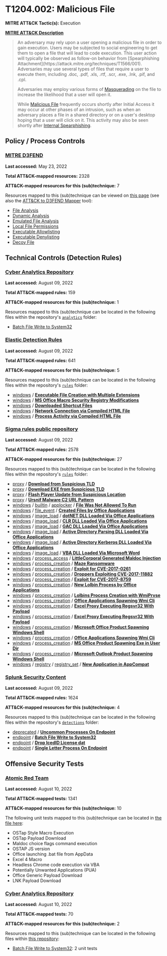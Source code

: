 # T1204.002: Malicious File
**MITRE ATT&CK Tactic(s):** Execution

**[MITRE ATT&CK Description](https://attack.mitre.org/techniques/T1204/002)**
<blockquote>An adversary may rely upon a user opening a malicious file in order to gain execution. Users may be subjected to social engineering to get them to open a file that will lead to code execution. This user action will typically be observed as follow-on behavior from [Spearphishing Attachment](https://attack.mitre.org/techniques/T1566/001). Adversaries may use several types of files that require a user to execute them, including .doc, .pdf, .xls, .rtf, .scr, .exe, .lnk, .pif, and .cpl.

Adversaries may employ various forms of [Masquerading](https://attack.mitre.org/techniques/T1036) on the file to increase the likelihood that a user will open it.

While [Malicious File](https://attack.mitre.org/techniques/T1204/002) frequently occurs shortly after Initial Access it may occur at other phases of an intrusion, such as when an adversary places a file in a shared directory or on a user's desktop hoping that a user will click on it. This activity may also be seen shortly after [Internal Spearphishing](https://attack.mitre.org/techniques/T1534).</blockquote>

## Policy / Process Controls
### [MITRE D3FEND](https://d3fend.mitre.org/)
**Last accessed:** May 23, 2022

**Total ATT&CK-mapped resources:** 2328

**ATT&CK-mapped resources for this (sub)technique:** 7

Resources mapped to this (sub)technique can be viewed on [this page](https://d3fend.mitre.org/) (see also the [ATT&CK to D3FEND Mapper](https://d3fend.mitre.org/tools/attack-mapper) tool):

* [File Analysis](https://d3fend.mitre.org/technique/d3f:FileAnalysis)
* [Dynamic Analysis](https://d3fend.mitre.org/technique/d3f:DynamicAnalysis)
* [Emulated File Analysis](https://d3fend.mitre.org/technique/d3f:EmulatedFileAnalysis)
* [Local File Permissions](https://d3fend.mitre.org/technique/d3f:LocalFilePermissions)
* [Executable Allowlisting](https://d3fend.mitre.org/technique/d3f:ExecutableAllowlisting)
* [Executable Denylisting](https://d3fend.mitre.org/technique/d3f:ExecutableDenylisting)
* [Decoy File](https://d3fend.mitre.org/technique/d3f:DecoyFile)

## Technical Controls (Detection Rules)
### [Cyber Analytics Repository](https://car.mitre.org)
**Last accessed:** August 09, 2022

**Total ATT&CK-mapped rules:** 159

**ATT&CK-mapped resources for this (sub)technique:** 1

Resources mapped to this (sub)technique can be located in the following files within the repository's <code>[analytics](https://github.com/mitre-attack/car/blob/master/analytics)</code> folder:

* [Batch File Write to System32](https://github.com/mitre-attack/car/tree/master/analytics/CAR-2021-05-002.yaml)

### [Elastic Detection Rules](https://github.com/elastic/detection-rules)
**Last accessed:** August 09, 2022

**Total ATT&CK-mapped rules:** 641

**ATT&CK-mapped resources for this (sub)technique:** 5

Resources mapped to this (sub)technique can be located in the following files within the repository's <code>[rules](https://github.com/elastic/detection-rules/tree/main/rules)</code> folder:

* [windows](https://github.com/elastic/detection-rules/tree/main/rules/windows/) / **[Executable File Creation with Multiple Extensions](https://github.com/elastic/detection-rules/blob/main/rules/windows/defense_evasion_file_creation_mult_extension.toml)**
* [windows](https://github.com/elastic/detection-rules/tree/main/rules/windows/) / **[MS Office Macro Security Registry Modifications](https://github.com/elastic/detection-rules/blob/main/rules/windows/defense_evasion_ms_office_suspicious_regmod.toml)**
* [windows](https://github.com/elastic/detection-rules/tree/main/rules/windows/) / **[Downloaded Shortcut Files](https://github.com/elastic/detection-rules/blob/main/rules/windows/execution_downloaded_shortcut_files.toml)**
* [windows](https://github.com/elastic/detection-rules/tree/main/rules/windows/) / **[Network Connection via Compiled HTML File](https://github.com/elastic/detection-rules/blob/main/rules/windows/execution_html_help_executable_program_connecting_to_the_internet.toml)**
* [windows](https://github.com/elastic/detection-rules/tree/main/rules/windows/) / **[Process Activity via Compiled HTML File](https://github.com/elastic/detection-rules/blob/main/rules/windows/execution_via_compiled_html_file.toml)**

### [Sigma rules public repository](https://github.com/SigmaHQ/sigma)
**Last accessed:** August 09, 2022

**Total ATT&CK-mapped rules:** 2578

**ATT&CK-mapped resources for this (sub)technique:** 27

Resources mapped to this (sub)technique can be located in the following files within the repository's <code>[rules](https://github.com/SigmaHQ/sigma/tree/master/rules)</code> folder:

* [proxy](https://github.com/SigmaHQ/sigma/tree/master/rules/proxy/) / **[Download from Suspicious TLD](https://github.com/SigmaHQ/sigma/blob/master/rules/proxy/proxy_download_susp_tlds_blacklist.yml)**
* [proxy](https://github.com/SigmaHQ/sigma/tree/master/rules/proxy/) / **[Download EXE from Suspicious TLD](https://github.com/SigmaHQ/sigma/blob/master/rules/proxy/proxy_download_susp_tlds_whitelist.yml)**
* [proxy](https://github.com/SigmaHQ/sigma/tree/master/rules/proxy/) / **[Flash Player Update from Suspicious Location](https://github.com/SigmaHQ/sigma/blob/master/rules/proxy/proxy_susp_flash_download_loc.yml)**
* [proxy](https://github.com/SigmaHQ/sigma/tree/master/rules/proxy/) / **[Ursnif Malware C2 URL Pattern](https://github.com/SigmaHQ/sigma/blob/master/rules/proxy/proxy_ursnif_malware_c2_url.yml)**
* [windows](https://github.com/SigmaHQ/sigma/tree/master/rules/windows/) / [builtin](https://github.com/SigmaHQ/sigma/tree/master/rules/windows/builtin/) / [applocker](https://github.com/SigmaHQ/sigma/tree/master/rules/windows/builtin/applocker/) / **[File Was Not Allowed To Run](https://github.com/SigmaHQ/sigma/blob/master/rules/windows/builtin/applocker/win_applocker_file_was_not_allowed_to_run.yml)**
* [windows](https://github.com/SigmaHQ/sigma/tree/master/rules/windows/) / [file_event](https://github.com/SigmaHQ/sigma/tree/master/rules/windows/file_event/) / **[Created Files by Office Applications](https://github.com/SigmaHQ/sigma/blob/master/rules/windows/file_event/file_event_win_script_creation_by_office_using_file_ext.yml)**
* [windows](https://github.com/SigmaHQ/sigma/tree/master/rules/windows/) / [image_load](https://github.com/SigmaHQ/sigma/tree/master/rules/windows/image_load/) / **[dotNET DLL Loaded Via Office Applications](https://github.com/SigmaHQ/sigma/blob/master/rules/windows/image_load/image_load_susp_office_dotnet_assembly_dll_load.yml)**
* [windows](https://github.com/SigmaHQ/sigma/tree/master/rules/windows/) / [image_load](https://github.com/SigmaHQ/sigma/tree/master/rules/windows/image_load/) / **[CLR DLL Loaded Via Office Applications](https://github.com/SigmaHQ/sigma/blob/master/rules/windows/image_load/image_load_susp_office_dotnet_clr_dll_load.yml)**
* [windows](https://github.com/SigmaHQ/sigma/tree/master/rules/windows/) / [image_load](https://github.com/SigmaHQ/sigma/tree/master/rules/windows/image_load/) / **[GAC DLL Loaded Via Office Applications](https://github.com/SigmaHQ/sigma/blob/master/rules/windows/image_load/image_load_susp_office_dotnet_gac_dll_load.yml)**
* [windows](https://github.com/SigmaHQ/sigma/tree/master/rules/windows/) / [image_load](https://github.com/SigmaHQ/sigma/tree/master/rules/windows/image_load/) / **[Active Directory Parsing DLL Loaded Via Office Applications](https://github.com/SigmaHQ/sigma/blob/master/rules/windows/image_load/image_load_susp_office_dsparse_dll_load.yml)**
* [windows](https://github.com/SigmaHQ/sigma/tree/master/rules/windows/) / [image_load](https://github.com/SigmaHQ/sigma/tree/master/rules/windows/image_load/) / **[Active Directory Kerberos DLL Loaded Via Office Applications](https://github.com/SigmaHQ/sigma/blob/master/rules/windows/image_load/image_load_susp_office_kerberos_dll_load.yml)**
* [windows](https://github.com/SigmaHQ/sigma/tree/master/rules/windows/) / [image_load](https://github.com/SigmaHQ/sigma/tree/master/rules/windows/image_load/) / **[VBA DLL Loaded Via Microsoft Word](https://github.com/SigmaHQ/sigma/blob/master/rules/windows/image_load/image_load_susp_winword_vbadll_load.yml)**
* [windows](https://github.com/SigmaHQ/sigma/tree/master/rules/windows/) / [process_access](https://github.com/SigmaHQ/sigma/tree/master/rules/windows/process_access/) / **[LittleCorporal Generated Maldoc Injection](https://github.com/SigmaHQ/sigma/blob/master/rules/windows/process_access/proc_access_win_littlecorporal_generated_maldoc.yml)**
* [windows](https://github.com/SigmaHQ/sigma/tree/master/rules/windows/) / [process_creation](https://github.com/SigmaHQ/sigma/tree/master/rules/windows/process_creation/) / **[Maze Ransomware](https://github.com/SigmaHQ/sigma/blob/master/rules/windows/process_creation/proc_creation_win_crime_maze_ransomware.yml)**
* [windows](https://github.com/SigmaHQ/sigma/tree/master/rules/windows/) / [process_creation](https://github.com/SigmaHQ/sigma/tree/master/rules/windows/process_creation/) / **[Exploit for CVE-2017-0261](https://github.com/SigmaHQ/sigma/blob/master/rules/windows/process_creation/proc_creation_win_exploit_cve_2017_0261.yml)**
* [windows](https://github.com/SigmaHQ/sigma/tree/master/rules/windows/) / [process_creation](https://github.com/SigmaHQ/sigma/tree/master/rules/windows/process_creation/) / **[Droppers Exploiting CVE-2017-11882](https://github.com/SigmaHQ/sigma/blob/master/rules/windows/process_creation/proc_creation_win_exploit_cve_2017_11882.yml)**
* [windows](https://github.com/SigmaHQ/sigma/tree/master/rules/windows/) / [process_creation](https://github.com/SigmaHQ/sigma/tree/master/rules/windows/process_creation/) / **[Exploit for CVE-2017-8759](https://github.com/SigmaHQ/sigma/blob/master/rules/windows/process_creation/proc_creation_win_exploit_cve_2017_8759.yml)**
* [windows](https://github.com/SigmaHQ/sigma/tree/master/rules/windows/) / [process_creation](https://github.com/SigmaHQ/sigma/tree/master/rules/windows/process_creation/) / **[New Lolbin Process by Office Applications](https://github.com/SigmaHQ/sigma/blob/master/rules/windows/process_creation/proc_creation_win_lolbins_by_office_applications.yml)**
* [windows](https://github.com/SigmaHQ/sigma/tree/master/rules/windows/) / [process_creation](https://github.com/SigmaHQ/sigma/tree/master/rules/windows/process_creation/) / **[Lolbins Process Creation with WmiPrvse](https://github.com/SigmaHQ/sigma/blob/master/rules/windows/process_creation/proc_creation_win_lolbins_with_wmiprvse_parent_process.yml)**
* [windows](https://github.com/SigmaHQ/sigma/tree/master/rules/windows/) / [process_creation](https://github.com/SigmaHQ/sigma/tree/master/rules/windows/process_creation/) / **[Office Applications Spawning Wmi Cli](https://github.com/SigmaHQ/sigma/blob/master/rules/windows/process_creation/proc_creation_win_office_applications_spawning_wmi_commandline.yml)**
* [windows](https://github.com/SigmaHQ/sigma/tree/master/rules/windows/) / [process_creation](https://github.com/SigmaHQ/sigma/tree/master/rules/windows/process_creation/) / **[Excel Proxy Executing Regsvr32 With Payload](https://github.com/SigmaHQ/sigma/blob/master/rules/windows/process_creation/proc_creation_win_office_from_proxy_executing_regsvr32_payload.yml)**
* [windows](https://github.com/SigmaHQ/sigma/tree/master/rules/windows/) / [process_creation](https://github.com/SigmaHQ/sigma/tree/master/rules/windows/process_creation/) / **[Excel Proxy Executing Regsvr32 With Payload](https://github.com/SigmaHQ/sigma/blob/master/rules/windows/process_creation/proc_creation_win_office_from_proxy_executing_regsvr32_payload2.yml)**
* [windows](https://github.com/SigmaHQ/sigma/tree/master/rules/windows/) / [process_creation](https://github.com/SigmaHQ/sigma/tree/master/rules/windows/process_creation/) / **[Microsoft Office Product Spawning Windows Shell](https://github.com/SigmaHQ/sigma/blob/master/rules/windows/process_creation/proc_creation_win_office_shell.yml)**
* [windows](https://github.com/SigmaHQ/sigma/tree/master/rules/windows/) / [process_creation](https://github.com/SigmaHQ/sigma/tree/master/rules/windows/process_creation/) / **[Office Applications Spawning Wmi Cli](https://github.com/SigmaHQ/sigma/blob/master/rules/windows/process_creation/proc_creation_win_office_spawning_wmi_commandline.yml)**
* [windows](https://github.com/SigmaHQ/sigma/tree/master/rules/windows/) / [process_creation](https://github.com/SigmaHQ/sigma/tree/master/rules/windows/process_creation/) / **[MS Office Product Spawning Exe in User Dir](https://github.com/SigmaHQ/sigma/blob/master/rules/windows/process_creation/proc_creation_win_office_spawn_exe_from_users_directory.yml)**
* [windows](https://github.com/SigmaHQ/sigma/tree/master/rules/windows/) / [process_creation](https://github.com/SigmaHQ/sigma/tree/master/rules/windows/process_creation/) / **[Microsoft Outlook Product Spawning Windows Shell](https://github.com/SigmaHQ/sigma/blob/master/rules/windows/process_creation/proc_creation_win_outlook_shell.yml)**
* [windows](https://github.com/SigmaHQ/sigma/tree/master/rules/windows/) / [registry](https://github.com/SigmaHQ/sigma/tree/master/rules/windows/registry/) / [registry_set](https://github.com/SigmaHQ/sigma/tree/master/rules/windows/registry/registry_set/) / **[New Application in AppCompat](https://github.com/SigmaHQ/sigma/blob/master/rules/windows/registry/registry_set/registry_set_new_application_appcompat.yml)**

### [Splunk Security Content](https://github.com/splunk/security_content)
**Last accessed:** August 09, 2022

**Total ATT&CK-mapped rules:** 1624

**ATT&CK-mapped resources for this (sub)technique:** 4

Resources mapped to this (sub)technique can be located in the following files within the repository's <code>[detections](https://github.com/splunk/security_content/tree/develop/detections)</code> folder:

* [deprecated](https://github.com/splunk/security_content/tree/develop/detections/deprecated/) / **[Uncommon Processes On Endpoint](https://github.com/splunk/security_content/blob/develop/detections/deprecated/uncommon_processes_on_endpoint.yml)**
* [endpoint](https://github.com/splunk/security_content/tree/develop/detections/endpoint/) / **[Batch File Write to System32](https://github.com/splunk/security_content/blob/develop/detections/endpoint/batch_file_write_to_system32.yml)**
* [endpoint](https://github.com/splunk/security_content/tree/develop/detections/endpoint/) / **[Drop IcedID License dat](https://github.com/splunk/security_content/blob/develop/detections/endpoint/drop_icedid_license_dat.yml)**
* [endpoint](https://github.com/splunk/security_content/tree/develop/detections/endpoint/) / **[Single Letter Process On Endpoint](https://github.com/splunk/security_content/blob/develop/detections/endpoint/single_letter_process_on_endpoint.yml)**


## Offensive Security Tests
### [Atomic Red Team](https://github.com/redcanaryco/atomic-red-team)
**Last accessed:** August 10, 2022

**Total ATT&CK-mapped tests:** 1341

**ATT&CK-mapped resources for this (sub)technique:** 10

The following unit tests mapped to this (sub)technique can be located in [the file here](https://github.com/redcanaryco/atomic-red-team/tree/master/atomics/T1204.002/T1204.002.yaml):

* OSTap Style Macro Execution
* OSTap Payload Download
* Maldoc choice flags command execution
* OSTAP JS version
* Office launching .bat file from AppData
* Excel 4 Macro
* Headless Chrome code execution via VBA
* Potentially Unwanted Applications (PUA)
* Office Generic Payload Download
* LNK Payload Download

### [Cyber Analytics Repository](https://car.mitre.org)
**Last accessed:** August 10, 2022

**Total ATT&CK-mapped tests:** 70

**ATT&CK-mapped resources for this (sub)technique:** 2

Resources mapped to this (sub)technique can be located in the following files within [this repository](https://github.com/mitre-attack/car/blob/master/analytics):

* [Batch File Write to System32](https://github.com/mitre-attack/car/tree/master/analytics/CAR-2021-05-002.yaml): 2 unit tests

